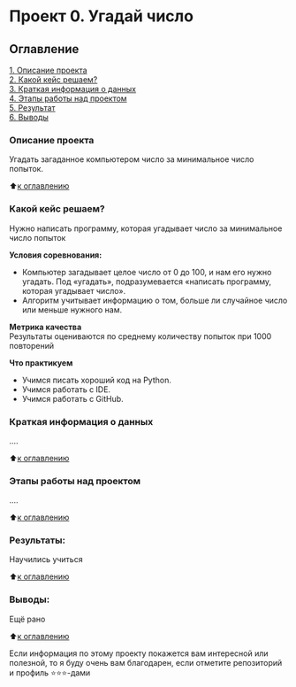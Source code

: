 # Проект 0. Угадай число

## Оглавление  
[1. Описание проекта](https://github.com/Qadimalizade/sf_data_science/blob/main/project_0/test_0/guess-number-task/README.md#Описание-проекта)  
[2. Какой кейс решаем?](https://github.com/Qadimalizade/sf_data_science/blob/main/project_0/test_0/guess-number-task/README.md#Какой-кейс-решаем)  
[3. Краткая информация о данных](https://github.com/Qadimalizade/sf_data_science/blob/main/project_0/test_0/guess-number-task/README.md#Краткая-информация-о-данных)  
[4. Этапы работы над проектом](https://github.com/Qadimalizade/sf_data_science/blob/main/project_0/test_0/guess-number-task/README.md#Этапы-работы-над-проектом)  
[5. Результат](https://github.com/Qadimalizade/sf_data_science/blob/main/project_0/test_0/guess-number-task/README.md#Результат)    
[6. Выводы](https://github.com/Qadimalizade/sf_data_science/blob/main/project_0/test_0/guess-number-task/README.md#Выводы) 

### Описание проекта    
Угадать загаданное компьютером число за минимальное число попыток.

:arrow_up:[к оглавлению](https://github.com/Qadimalizade/sf_data_science/blob/main/project_0/test_0/guess-number-task/README.md#Оглавление)


### Какой кейс решаем?    
Нужно написать программу, которая угадывает число за минимальное число попыток

**Условия соревнования:**  
- Компьютер загадывает целое число от 0 до 100, и нам его нужно угадать. Под «угадать», подразумевается «написать программу, которая угадывает число».
- Алгоритм учитывает информацию о том, больше ли случайное число или меньше нужного нам.

**Метрика качества**     
Результаты оцениваются по среднему количеству попыток при 1000 повторений

**Что практикуем**     
* Учимся писать хороший код на Python.
* Учимся работать с IDE.
* Учимся работать с GitHub.

### Краткая информация о данных
....
  
:arrow_up:[к оглавлению](.README.md#Оглавление)


### Этапы работы над проектом  
....

:arrow_up:[к оглавлению](.README.md#Оглавление)


### Результаты:  
Научились учиться

:arrow_up:[к оглавлению](.README.md#Оглавление)


### Выводы:  
Ещё рано

:arrow_up:[к оглавлению](.README.md#Оглавление)


Если информация по этому проекту покажется вам интересной или полезной, то я буду очень вам благодарен, если отметите репозиторий и профиль ⭐️⭐️⭐️-дами